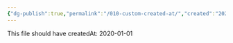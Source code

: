 ```yaml
---
{"dg-publish":true,"permalink":"/010-custom-created-at/","created":"2024-05-07T10:12:25.000-05:00","updated":"2024-05-07T10:12:25.000-05:00"}
---
```


This file should have createdAt: 2020-01-01